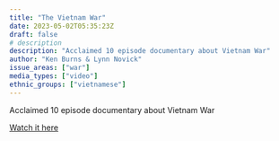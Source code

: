 ```yaml
---
title: "The Vietnam War"
date: 2023-05-02T05:35:23Z
draft: false
# description
description: "Acclaimed 10 episode documentary about Vietnam War"
author: "Ken Burns & Lynn Novick"
issue_areas: ["war"]
media_types: ["video"]
ethnic_groups: ["vietnamese"]	
---
```



Acclaimed 10 episode documentary about Vietnam War


[Watch it here](https://www.pbs.org/kenburns/the-vietnam-war/)